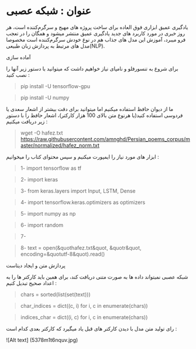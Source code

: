 #  عنوان : شبکه عصبی

یادگیری عمیق ابزاری فوق العاده برای ساخت پروژه های مهیج و سرگرم‌کننده است، هر روز خبری در مورد کاربرد های جدید یادگیری عمیق منتشر میشود و همگان را در تعجب فرو میبرد، آموزش این مدل های جذاب هم در نوع خودش سرگرم‌کننده است مخصوصا مدل های مرتبط به پردازش زبان طبیعی(NLP).

آماده سازی

برای شروع به تنسورفلو و نامپای نیاز خواهیم داشت که میتوانید با دستور زیر آنها را نصب کنید :

   >  pip install -U tensorflow-gpu
    
   >  pip install -U numpy

ما از دیوان حافظ استفاده میکنیم اما میتوانید برای دقت بیشتر از اشعار سعدی یا فردوسی استفاده کنید(یا هرنوع متن بالای 100 هزار کارکتر)، اشعار حافظ را با دستور زیر دریافت میکنیم :

>  wget -O hafez.txt https://raw.githubusercontent.com/amnghd/Persian_poems_corpus/master/normalized/hafez_norm.txt

ابزار های مورد نیاز را ایمپورت میکنیم و سپس محتوای کتاب را میخوانیم :

>  1- import tensorflow as tf

>  2- import keras

>  3- from keras.layers import  Input, LSTM, Dense

>  4- import tensorflow.keras.optimizers as optimizers

>  5- import numpy as np

> 6- import random

> 7-

> 8-  text = open(&quothafez.txt&quot, &quotr&quot, encoding=&quotutf-8&quot).read()

پردازش متن و ایجاد دیتاست

شبکه عصبی نمیتواند داده ها به صورت متنی دریافت کند، برای همین باید کارکتر ها را به اعداد صحیح تبدیل کنیم :

>  chars = sorted(list(set(text)))

>  char_indices = dict((c, i) for i, c in enumerate(chars))

>  indices_char = dict((i, c) for i, c in enumerate(chars))

رای تولید متن مدل با دیدن کارکتر های قبل یاد میگیرد که کارکتر بعدی کدام است :

![Alt text] (5378m1t6nquv.jpg)


























